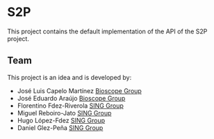 S2P
=========
This project contains the default implementation of the API of the S2P project.

Team
----
This project is an idea and is developed by:
* José Luis Capelo Martínez [Bioscope Group](http://www.bioscopegroup.org/)
* José Eduardo Araújo [Bioscope Group](http://www.bioscopegroup.org/)
* Florentino Fdez-Riverola [SING Group](http://sing.ei.uvigo.es)
* Miguel Reboiro-Jato [SING Group](http://sing.ei.uvigo.es)
* Hugo López-Fdez [SING Group](http://sing.ei.uvigo.es)
* Daniel Glez-Peña [SING Group](http://sing.ei.uvigo.es)
